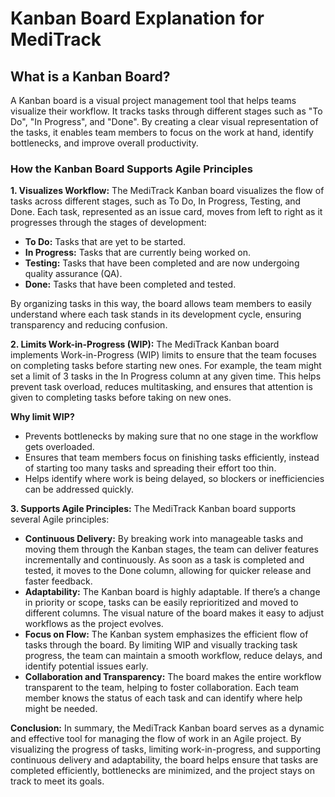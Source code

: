 # **Kanban Board Explanation for MediTrack**

## **What is a Kanban Board?**

A Kanban board is a visual project management tool that helps teams visualize their workflow. It tracks tasks through different stages such as "To Do", "In Progress", and "Done". By creating a clear visual representation of the tasks, it enables team members to focus on the work at hand, identify bottlenecks, and improve overall productivity.

### How the Kanban Board Supports Agile Principles

**1. Visualizes Workflow:** The MediTrack Kanban board visualizes the flow of tasks across different stages, such as To Do, In Progress, Testing, and Done. Each task, represented as an issue card, moves from left to right as it progresses through the stages of development:

  - **To Do:** Tasks that are yet to be started.
  - **In Progress:** Tasks that are currently being worked on.
  - **Testing:** Tasks that have been completed and are now undergoing quality assurance (QA).
  - **Done:** Tasks that have been completed and tested.

By organizing tasks in this way, the board allows team members to easily understand where each task stands in its development cycle, ensuring transparency and reducing confusion.

**2. Limits Work-in-Progress (WIP):** The MediTrack Kanban board implements Work-in-Progress (WIP) limits to ensure that the team focuses on completing tasks before starting new ones. For example, the team might set a limit of 3 tasks in the In Progress column at any given time. This helps prevent task overload, reduces multitasking, and ensures that attention is given to completing tasks before taking on new ones.

**Why limit WIP?**

  - Prevents bottlenecks by making sure that no one stage in the workflow gets overloaded.
  - Ensures that team members focus on finishing tasks efficiently, instead of starting too many tasks and spreading their effort too thin.
  - Helps identify where work is being delayed, so blockers or inefficiencies can be addressed quickly.

**3. Supports Agile Principles:** 
The MediTrack Kanban board supports several Agile principles:

  - **Continuous Delivery:** By breaking work into manageable tasks and moving them through the Kanban stages, the team can deliver features incrementally and continuously. As soon as a task is completed and tested, it moves to the Done column, allowing for quicker release and faster feedback.
  - **Adaptability:** The Kanban board is highly adaptable. If there’s a change in priority or scope, tasks can be easily reprioritized and moved to different columns. The visual nature of the board makes it easy to adjust workflows as the project evolves.
  - **Focus on Flow:** The Kanban system emphasizes the efficient flow of tasks through the board. By limiting WIP and visually tracking task progress, the team can maintain a smooth workflow, reduce delays, and identify potential issues early.
  - **Collaboration and Transparency:** The board makes the entire workflow transparent to the team, helping to foster collaboration. Each team member knows the status of each task and can identify where help might be needed.

**Conclusion:**
In summary, the MediTrack Kanban board serves as a dynamic and effective tool for managing the flow of work in an Agile project. By visualizing the progress of tasks, limiting work-in-progress, and supporting continuous delivery and adaptability, the board helps ensure that tasks are completed efficiently, bottlenecks are minimized, and the project stays on track to meet its goals.

